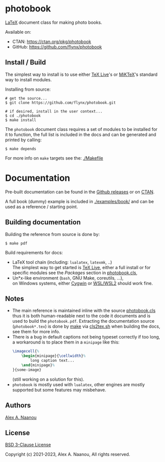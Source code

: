 photobook
=========

[LaTeX](https://www.latex-project.org/) document class for making photo books.


Available on:
- CTAN: https://ctan.org/pkg/photobook
- GitHub: https://github.com/flynx/photobook


## Install / Build

The simplest way to install is to use either 
[TeX Live](https://www.tug.org/texlive/)'s or [MiKTeX](https://miktex.org/)'s 
standard way to install modules.


Installing from source:
```shell
# get the source...
$ git clone https://github.com/flynx/photobook.git

# if desired, install in the user context...
$ cd ./photobook
$ make install
```

The `photobook` document class requires a set of modules to be installed
for it to function, the full list is included in the docs and can be 
generated and printed by calling:
```shell
$ make depends
```

For more info on `make` targets see the: [./Makefile](./Makefile)



# Documentation

Pre-built documentation can be found in the 
[Github releases](https://github.com/flynx/photobook/releases/latest) or on
[CTAN](http://mirrors.ctan.org/macros/latex/contrib/photobook/photobook.pdf).


A full book (dummy) example is included in [./examples/book/](./examples/book/) 
and can be used as a reference / starting point.



## Building documentation

Building the reference from source is done by:
```shell
$ make pdf 
```

Build requirements for docs:
- LaTeX tool chain (including: `lualatex`, `latexmk`, ..)  
  The simplest way to get started is [TeX Live](https://www.tug.org/texlive/), 
  either a full install or for specific modules see the _Packages_ section 
  in [photobook.cls](./photobook.cls),
- Un\*x-like environment (`bash`, GNU Make, coreutils, ...),  
  on Windows systems, either [Cygwin](https://www.cygwin.com/) or 
  [WSL/WSL2](https://en.wikipedia.org/wiki/Windows_Subsystem_for_Linux) 
  should work fine.



## Notes

- The main reference is maintained inline with the source [photobook.cls](./photobook.cls) 
  thus it is both human-readable next to the code it documents and is 
  used to build the `photobook.pdf`.
  Extracting the documentation source (`photobook*.tex`) is done 
  by [make](./Makefile) via [cls2tex.sh](scripts/README.md#cls2texsh) when 
  building the docs, see them for more info.
- There is a bug in default captions not being typeset correctly if too 
  long, a workaround is to place them in a `minipage` like this:
  ```latex
  \imagecell{%
      \begin{minipage}{\cellwidth}%
          long caption text...
      \end{minipage}%
  }{some-image}
  ```
  (still working on a solution for this).
- `photobook` is mostly used with `lualatex`, other engines are mostly 
  supported but some features may misbehave.


## Authors

[Alex A. Naanou](https://github.com/flynx)



## License

[BSD 3-Clause License](./LICENSE)

Copyright (c) 2021-2023, Alex A. Naanou,
All rights reserved.


<!-- vim:set ts=4 sw=4 nowrap : -->
